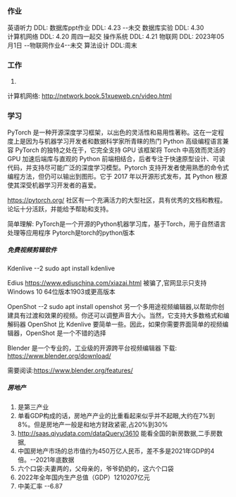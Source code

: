 ### 作业
英语听力   DDL:
数据库ppt作业   DDL:   4.23    --未交
数据库实验   DDL: 4.30          
计算机网络  DDL:  4.20   周四一起交
操作系统    DDL:  4.21
物联网  DDL:  2023年05月1日     --物联网作业4--未交
算法设计  DDL:周末


### 工作
1.

计算机网络:
http://network.book.51xueweb.cn/video.html




### 学习

PyTorch 是一种开源深度学习框架，以出色的灵活性和易用性著称。这在一定程度上是因为与机器学习开发者和数据科学家所青睐的热门 Python 高级编程语言兼容
PyTorch 的独特之处在于，它完全支持 GPU
该框架将 Torch 中高效而灵活的 GPU 加速后端库与直观的 Python 前端相结合，后者专注于快速原型设计、可读代码，并支持尽可能广泛的深度学习模型。Pytorch 支持开发者使用熟悉的命令式编程方法，但仍可以输出到图形。它于 2017 年以开源形式发布，其 Python 根源使其深受机器学习开发者的喜爱。

https://pytorch.org/
社区有一个充满活力的大型社区，具有优秀的文档和教程。论坛十分活跃，并能给予帮助和支持。

简单理解:
PyTorch是一个开源的Python机器学习库，基于Torch，用于自然语言处理等应用程序
Pytorch是torch的python版本



##### 免费视频剪辑软件
Kdenlive   --2
 sudo apt install kdenlive


Edius
https://www.ediuschina.com/xiazai.html
被骗了,官网显示只支持Windows 10 64位版本1903或更高版本


OpenShot --2
 sudo apt install openshot
另一个多用途视频编辑器,以帮助你创建具有过渡和效果的视频。你还可以调整声音大小。当然，它支持大多数格式和编解码器
OpenShot 比 Kdenlive 要简单一些。因此，如果你需要界面简单的视频编辑器，OpenShot 是一个不错的选择



Blender 是一个专业的，工业级的开源跨平台视频编辑器
下载:
https://www.blender.org/download/

需要阅读:https://www.blender.org/features/



##### 房地产
1. 是第三产业
2. 单看GDP构成的话，房地产产业的比重看起来似乎并不起眼,大约在7%到8%。但是房地产一般是和地方财政紧密,占20%到30%
3. http://saas.qiyudata.com/dataQuery/3610  能看全国的新房数据,二手房数据,
4. 中国房地产市场的总市值约为450万亿人民币，差不多是2021年GDP的4倍。--2021年底数据
5. 六个口袋:夫妻两的，父母亲的，爷爷奶奶的，这六个口袋
6. 2022年全年国内生产总值（GDP）1210207亿元
7. 中美汇率 --6.87










